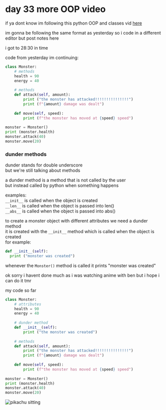 # day 33 more OOP video

if ya dont know im following this python OOP and classes vid [here](https://www.youtube.com/watch?v=_vr5faCXFo8)

im gonna be following the same format as yesterday so i code in a different editor but post notes here

i got to 28:30 in time

code from yesterday im continuing:
``` python
class Monster:
    # methods
    health = 90
    energy = 40
    
    # methods
    def attack(self, amount):
        print ("the monster has attacked!!!!!!!!!!!!!!!")
        print (f"{amount} damage was dealt")
    
    def move(self, speed):
        print (f"the monster has moved at {speed} speed")
    
monster = Monster()
print (monster.health)
monster.attack(40)
monster.move(20)
```

### __dunder__ methods  
dunder stands for double underscore  
but we're still talking about methods

a dunder method is a method that is not called by the user  
but instead called by python when something happens

examples:  
`__init__` is called when the object is created  
`__len__` is called when the object is passed into len()  
`__abs__` is called when the object is passed into abs()

to create a monster object with different attributes we need a dunder method  
it is created with the `__init__` method which is called when the object is created  
for example:  
``` python
def __init__(self):
  print ("monster was created")
```
whenever the `Monster()` method is called it prints "monster was created"

ok sorry i havent done much as i was watching anime with ben but i hope i can do it tmr

my code so far
``` python
class Monster:
    # attributes
    health = 90
    energy = 40
    
    # dunder method
    def __init__(self):
        print ("the monster was created")
    
    # methods
    def attack(self, amount):
        print ("the monster has attacked!!!!!!!!!!!!!!!")
        print (f"{amount} damage was dealt")
    
    def move(self, speed):
        print (f"the monster has moved at {speed} speed")
    
monster = Monster()
print (monster.health)
monster.attack(40)
monster.move(20)
```
![pikachu sitting](https://github.com/Yubbybada/yubbybada-progress/assets/159492176/b9e2cd41-ecc4-400f-b277-9309dbd6557d)

